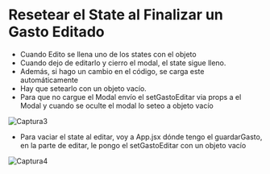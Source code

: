 # Resetear el State al Finalizar un Gasto Editado

- Cuando Edito se llena uno de los states con el objeto
- Cuando dejo de editarlo y cierro el modal, el state sigue lleno.
- Además, si hago un cambio en el código, se carga este automáticamente
- Hay que setearlo con un objeto vacío.
- Para que no cargue el Modal envío el setGastoEditar via props a el Modal y cuando se oculte el modal lo seteo a objeto vacío

![Captura3](./Captura3.png)

- Para vaciar el state al editar, voy a App.jsx dónde tengo el guardarGasto, en la parte de editar, le pongo el setGastoEditar con un objeto vacío

![Captura4](./Captura4.png)
